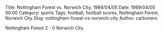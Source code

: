 Title: Nottingham Forest vs. Norwich City, 1989/04/05
Date: 1989/04/05 00:00
Category: sports
Tags: football, football scores, Nottingham Forest, Norwich City
Slug: nottingham-forest-vs-norwich-city
Author: carbonero


Nottingham Forest 2 - 0 Norwich City
